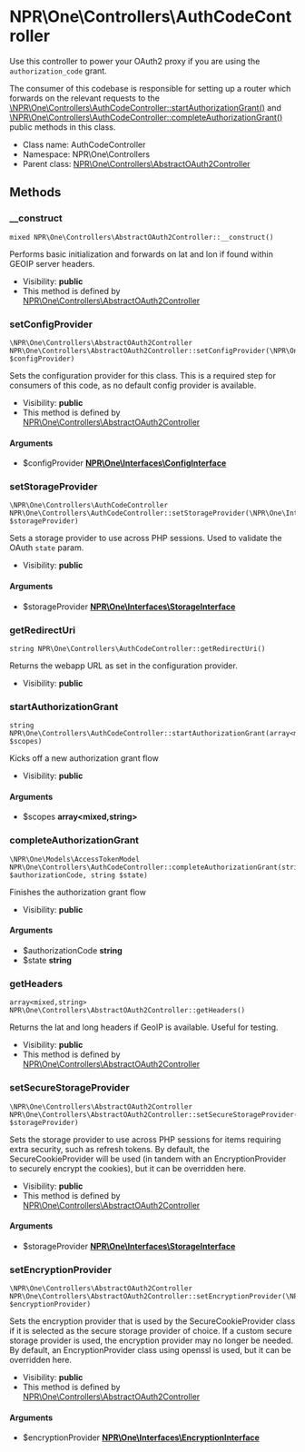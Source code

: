 NPR\One\Controllers\AuthCodeController
===============

Use this controller to power your OAuth2 proxy if you are using the `authorization_code` grant.

The consumer of this codebase is responsible for setting up a router which forwards on the relevant requests
to the [\NPR\One\Controllers\AuthCodeController::startAuthorizationGrant()](../classes/NPR.One.Controllers.AuthCodeController.html#method_startAuthorizationGrant) and [\NPR\One\Controllers\AuthCodeController::completeAuthorizationGrant()](../classes/NPR.One.Controllers.AuthCodeController.html#method_completeAuthorizationGrant)
public methods in this class.


* Class name: AuthCodeController
* Namespace: NPR\One\Controllers
* Parent class: [NPR\One\Controllers\AbstractOAuth2Controller](NPR-One-Controllers-AbstractOAuth2Controller.md)







Methods
-------


### __construct

    mixed NPR\One\Controllers\AbstractOAuth2Controller::__construct()

Performs basic initialization and forwards on lat and lon if found within GEOIP server headers.



* Visibility: **public**
* This method is defined by [NPR\One\Controllers\AbstractOAuth2Controller](NPR-One-Controllers-AbstractOAuth2Controller.md)




### setConfigProvider

    \NPR\One\Controllers\AbstractOAuth2Controller NPR\One\Controllers\AbstractOAuth2Controller::setConfigProvider(\NPR\One\Interfaces\ConfigInterface $configProvider)

Sets the configuration provider for this class. This is a required step for consumers of this code,
as no default config provider is available.



* Visibility: **public**
* This method is defined by [NPR\One\Controllers\AbstractOAuth2Controller](NPR-One-Controllers-AbstractOAuth2Controller.md)


#### Arguments
* $configProvider **[NPR\One\Interfaces\ConfigInterface](NPR-One-Interfaces-ConfigInterface.md)**



### setStorageProvider

    \NPR\One\Controllers\AuthCodeController NPR\One\Controllers\AuthCodeController::setStorageProvider(\NPR\One\Interfaces\StorageInterface $storageProvider)

Sets a storage provider to use across PHP sessions. Used to validate the OAuth `state` param.



* Visibility: **public**


#### Arguments
* $storageProvider **[NPR\One\Interfaces\StorageInterface](NPR-One-Interfaces-StorageInterface.md)**



### getRedirectUri

    string NPR\One\Controllers\AuthCodeController::getRedirectUri()

Returns the webapp URL as set in the configuration provider.



* Visibility: **public**




### startAuthorizationGrant

    string NPR\One\Controllers\AuthCodeController::startAuthorizationGrant(array<mixed,string> $scopes)

Kicks off a new authorization grant flow



* Visibility: **public**


#### Arguments
* $scopes **array&lt;mixed,string&gt;**



### completeAuthorizationGrant

    \NPR\One\Models\AccessTokenModel NPR\One\Controllers\AuthCodeController::completeAuthorizationGrant(string $authorizationCode, string $state)

Finishes the authorization grant flow



* Visibility: **public**


#### Arguments
* $authorizationCode **string**
* $state **string**



### getHeaders

    array<mixed,string> NPR\One\Controllers\AbstractOAuth2Controller::getHeaders()

Returns the lat and long headers if GeoIP is available. Useful for testing.



* Visibility: **public**
* This method is defined by [NPR\One\Controllers\AbstractOAuth2Controller](NPR-One-Controllers-AbstractOAuth2Controller.md)




### setSecureStorageProvider

    \NPR\One\Controllers\AbstractOAuth2Controller NPR\One\Controllers\AbstractOAuth2Controller::setSecureStorageProvider(\NPR\One\Interfaces\StorageInterface $storageProvider)

Sets the storage provider to use across PHP sessions for items requiring extra security, such as
refresh tokens. By default, the SecureCookieProvider will be used (in tandem with an EncryptionProvider
to securely encrypt the cookies), but it can be overridden here.



* Visibility: **public**
* This method is defined by [NPR\One\Controllers\AbstractOAuth2Controller](NPR-One-Controllers-AbstractOAuth2Controller.md)


#### Arguments
* $storageProvider **[NPR\One\Interfaces\StorageInterface](NPR-One-Interfaces-StorageInterface.md)**



### setEncryptionProvider

    \NPR\One\Controllers\AbstractOAuth2Controller NPR\One\Controllers\AbstractOAuth2Controller::setEncryptionProvider(\NPR\One\Interfaces\EncryptionInterface $encryptionProvider)

Sets the encryption provider that is used by the SecureCookieProvider class if it is selected as the
secure storage provider of choice. If a custom secure storage provider is used, the encryption
provider may no longer be needed. By default, an EncryptionProvider class using openssl is used,
but it can be overridden here.



* Visibility: **public**
* This method is defined by [NPR\One\Controllers\AbstractOAuth2Controller](NPR-One-Controllers-AbstractOAuth2Controller.md)


#### Arguments
* $encryptionProvider **[NPR\One\Interfaces\EncryptionInterface](NPR-One-Interfaces-EncryptionInterface.md)**


